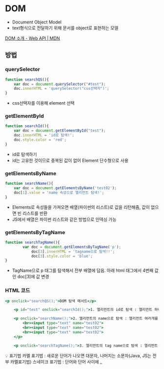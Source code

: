 # DOM

- Document Object Model
- text형식으로 전달하기 위해 문서를 object로 표현하는 모델

[DOM 소개 - Web API | MDN](https://developer.mozilla.org/ko/docs/Web/API/Document_Object_Model/Introduction)

## 방법

### querySelector

```jsx
function searchQS(){
    var doc = document.querySelector("#test");
    doc.innerHTML = 'querySelector("css선택자")';
}
```

- css선택자를 이용해 element 선택

### getElementById

```jsx
function searchId(){
    var doc = document.getElementById("test");
    doc.innerHTML = 'id로 탐색!';
    doc.style.color = 'red';
}
```

- id로 탐색하기
- id는 고유한 것이므로 중복된 값이 없어 Element 단수형으로 사용

### getElementsByName

```jsx
function searchName(){
    var doc = document.getElementsByName('test02');
    doc[1].value = 'name 속성으로 엘리먼트 탐색!';
}
```

- Elements로 속성들을 가져오면 배열(파이썬의 리스트)로 값을 리턴해줌, 값이 없으면 빈 리스트를 반환
- JS에서 배열은 파이썬 리스트와 같은 방법으로 인덱싱 가능

### getElementsByTagName

```jsx
function searchTagName(){
		var doc = document.getElementsByTagName('p');
		    doc[3].innerHTML = 'tagname으로 탐색!!';
		    doc[3].style.color = 'blue';
}
```

- TagName으로 p 태그를 탐색해서 전부 배열에 담음. 아래 html 태그에서 4번째 값인 doc[3]에 값 변경

### HTML 코드

```jsx
<p onclick="searchQS();">DOM 탐색 메서트</p>

    <p id="test" onclick="searchId();">1. 엘리먼트의 id로 탐색 : 엘리먼트 하나를 선택(중복 불가) -> 반환 : 값 하나</p>

    <p onclick="searchName();">2. 엘리먼트의 name으로 탐색 : 엘리먼트 여러개를 선택 -> 반환 : 배열(NodeList)
        <br><input type="text" name="test02">
        <br><input type="text" name="test02">
        <br><input type="text" name="test02">
    </p>

    <p onclick="searchTagName();">3. 엘리먼트의 tag name으로 탐색 : 엘리먼트 여러개를 선택 -> 반환 : 배열(NodeList)</p>
```

<aside>
💡 표기법
카멜 표기법 : 새로운 단어가 나오면 대문자, 나머지는 소문자(Java, JS는 전부 카멜표기법)
스네이크 표기법 : 단어와 단어 사이에 _

</aside>